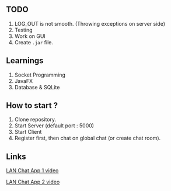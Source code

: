 ## TODO

1. LOG_OUT is not smooth. (Throwing exceptions on server side)
2. Testing
3. Work on GUI
4. Create `.jar` file.

## Learnings

1. Socket Programming
2. JavaFX
3. Database & SQLite


## How to start ?

1. Clone repository.
2. Start Server (default port : 5000)
3. Start Client
4. Register first, then chat on global chat (or create chat room).


## Links

[LAN Chat App 1 video](https://www.youtube.com/watch?v=hIc_9Wbn704)

[LAN Chat App 2 video](https://www.youtube.com/watch?v=gLfuZrrfKes)